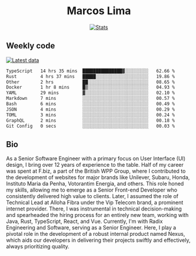 <div align="center">
  <h1>Marcos Lima</h1>
  
  <a href="https://skvggor.dev">
    <img src="https://github.com/skvggor/skvggor/assets/958723/3c85f137-8d74-4cc8-a2b1-877784f3e44d" alt="Stats" />
  </a>
</div>

## Weekly code

[![Latest data](https://github.com/skvggor/skvggor/actions/workflows/main.yml/badge.svg)](https://github.com/skvggor/skvggor/actions/workflows/main.yml)

<!--START_SECTION:waka-->

```txt
TypeScript   14 hrs 35 mins  ███████████████▓░░░░░░░░░   62.66 %
Rust         4 hrs 37 mins   █████░░░░░░░░░░░░░░░░░░░░   19.86 %
Other        2 hrs           ██░░░░░░░░░░░░░░░░░░░░░░░   08.65 %
Docker       1 hr 8 mins     █▒░░░░░░░░░░░░░░░░░░░░░░░   04.93 %
YAML         29 mins         ▓░░░░░░░░░░░░░░░░░░░░░░░░   02.10 %
Markdown     7 mins          ░░░░░░░░░░░░░░░░░░░░░░░░░   00.57 %
Bash         6 mins          ░░░░░░░░░░░░░░░░░░░░░░░░░   00.49 %
JSON         4 mins          ░░░░░░░░░░░░░░░░░░░░░░░░░   00.29 %
TOML         3 mins          ░░░░░░░░░░░░░░░░░░░░░░░░░   00.24 %
GraphQL      2 mins          ░░░░░░░░░░░░░░░░░░░░░░░░░   00.18 %
Git Config   0 secs          ░░░░░░░░░░░░░░░░░░░░░░░░░   00.03 %
```

<!--END_SECTION:waka-->

## Bio

<p>As a Senior Software Engineer with a primary focus on User Interface (UI) design, I bring over 12 years of experience to the table. Half of my career was spent at F.biz, a part of the British WPP Group, where I contributed to the development of websites for major brands like Unilever, Subaru, Honda, Instituto Maria da Penha, Votorantim Energia, and others. This role honed my skills, allowing me to emerge as a Senior Front-end Developer who consistently delivered high value to clients. Later, I assumed the role of Technical Lead at Alloha Fibra under the Vip Telecom brand, a prominent internet provider. There, I was instrumental in technical decision-making and spearheaded the hiring process for an entirely new team, working with Java, Rust, TypeScript, React, and Vue. Currently, I'm with Radix Engineering and Software, serving as a Senior Engineer. Here, I play a pivotal role in the development of a robust internal product named Nexus, which aids our developers in delivering their projects swiftly and effectively, always prioritizing quality.</p>

<!-- </details> -->

<!-- <div align="center">
  <h2>🤖 Recent Code Activity</h2>
  <img width="500" src="https://github-readme-stats.vercel.app/api/wakatime?username=skvggor&hide_title=true&layout=compact&theme=transparent" alt="Wakatime Stats" />
</div>

<br>

<div align="center">
  <h2>📈 GitHub Stats</h2>
  <img width="500" src="https://github-readme-stats.vercel.app/api?username=skvggor&show_icons=true&theme=transparent&hide_title=true&count_private=true" alt="GitHub Stats" />
</div>
 -->
